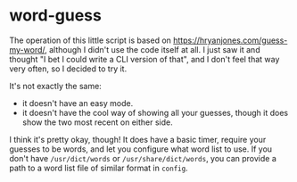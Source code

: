 # word-guess

The operation of this little script is based on https://hryanjones.com/guess-my-word/, although I didn't use the code itself at all. I just saw it and thought "I bet I could write a CLI version of that", and I don't feel that way very often, so I decided to try it.

It's not exactly the same:

* it doesn't have an easy mode.
* it doesn't have the cool way of showing all your guesses, though it does show the two most recent on either side.

I think it's pretty okay, though! It does have a basic timer, require your guesses to be words, and let you configure what word list to use. If you don't have `/usr/dict/words` or `/usr/share/dict/words`, you can provide a path to a word list file of similar format in `config`.

